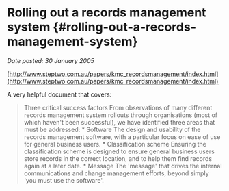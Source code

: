# Rolling out a records management system {#rolling-out-a-records-management-system}

_Date posted: 30 January 2005_

[http://www.steptwo.com.au/papers/kmc_recordsmanagement/index.html](http://www.steptwo.com.au/papers/kmc_recordsmanagement/index.html)

A very helpful document that covers:

> Three critical success factors From observations of many different records management system rollouts through organisations (most of which haven't been successful), we have identified three areas that must be addressed: * Software The design and usability of the records management software, with a particular focus on ease of use for general business users. * Classification scheme Ensuring the classification scheme is designed to ensure general business users store records in the correct location, and to help them find records again at a later date. * Message The 'message' that drives the internal communications and change management efforts, beyond simply 'you must use the software'.